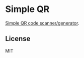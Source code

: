 # Simple QR
[Simple QR code scanner/generator](https://marmooo.github.io/simpe-QR/).

## License
MIT
